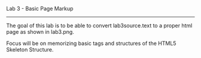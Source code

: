 Lab 3 - Basic Page Markup
_______________________________________

The goal of this lab is to be able to convert lab3source.text to a proper html page as shown in lab3.png.

Focus will be on memorizing basic tags and structures of the HTML5 Skeleton Structure.